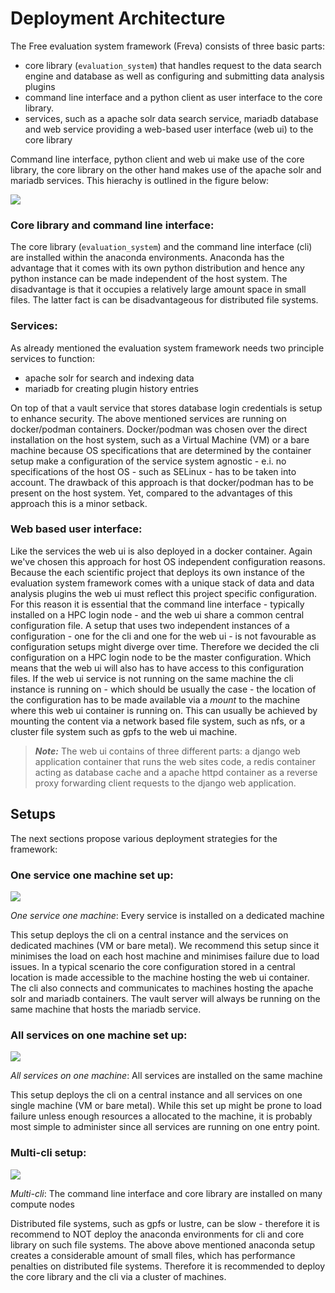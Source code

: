 # Deployment Architecture


The Free evaluation system framework (Freva) consists of three basic parts:


- core library (`evaluation_system`) that handles request to the data search engine and database as well as configuring and submitting data analysis plugins
- command line interface and a python client as user interface to the core library.
- services, such as a apache solr data search service, mariadb database and web service providing a web-based user interface (web ui) to the core library

Command line interface, python client and web ui make use of the core library, the core library on the other hand makes use of the apache solr and mariadb services. This hierachy is outlined in the figure below:

![](Concept_Map.png)

### Core library and command line interface:

The core library (`evaluation_system`) and the command line interface (cli) are
installed within the anaconda environments. Anaconda has the advantage
that it comes with its own python distribution and hence any python instance
can be made independent of the host system. The disadvantage is that it
occupies a relatively large amount space in small files.
The latter fact is can be disadvantageous for distributed file systems.

### Services:

As already mentioned the evaluation system framework needs two principle services to function:

- apache solr for search and indexing data
- mariadb for creating plugin history entries

On top of that a vault service that stores database login credentials is setup to enhance security.
The above mentioned services are running on docker/podman containers. Docker/podman was chosen over the
direct installation on  the host system, such as a Virtual Machine (VM) or a bare machine
because OS specifications that are determined by the container setup make a
configuration of the service system agnostic - e.i. no specifications of the
host OS - such as SELinux - has to be taken into account.
The drawback of this approach is that docker/podman has to be present on the
host system. Yet, compared to the advantages of this approach this is a
minor setback.


### Web based user interface:

Like the services the web ui is also deployed in a docker container.
Again we've chosen this approach for host OS independent configuration reasons.
Because the each scientific project that deploys its own instance of the
evaluation system framework comes with a unique stack of data and data
analysis plugins the web ui must reflect this project specific configuration.
For this reason it is essential that the command line interface - typically
installed on a HPC login node - and the web ui share a common
central configuration file. A setup that uses two independent instances of a
configuration - one for the cli and one for the web ui - is not favourable as
configuration setups might diverge over time. Therefore we decided the cli
configuration on a HPC login node to be the master configuration. Which means
that the web ui will also has to have access to this configuration files. If
the web ui service is not running on the same machine the cli instance is
running on - which should be usually the case - the location of the configuration
has to be made available via a *mount* to the machine where this web
ui container is running on. This can usually be achieved by mounting the
content via a network based file system, such as nfs, or a cluster file
system such as gpfs to the web ui machine.

> **_Note:_** The web ui contains of three different parts: a django web
application container that runs the web sites code, a redis container acting
as database cache and a apache httpd container as a reverse proxy forwarding
client requests to the django web application.

## Setups
The next sections propose various deployment strategies for the framework:

### One service one machine set up:

![](Topography_1.png)

*One service one machine*: Every service is installed on a dedicated machine


This setup deploys the cli on a central instance and the services on dedicated machines (VM or bare metal).
We recommend this setup since it minimises the load on each host machine and minimises failure due to load issues.
In a typical scenario the core configuration stored in a central location is made accessible to the machine hosting the web ui container.
The cli also connects and communicates to machines hosting the apache solr and mariadb containers.
The vault server will always be running on the same machine that hosts the mariadb service.



### All services on one machine set up:
![](Topography_2.png)

*All services on one machine*: All services are installed on the same machine

This setup deploys the cli on a central instance and all services on one single machine
(VM or bare metal). While this set up might be prone to load failure unless
enough resources a allocated to the machine, it is probably most simple
to administer since all services are running on one entry point.


### Multi-cli setup:

![](Topography_3.png)

*Multi-cli*: The command line interface and core library are installed on many compute nodes


Distributed file systems, such as gpfs or lustre, can be slow - therefore
it is recommend to NOT deploy the anaconda environments for cli and core library on such file systems.
The above above mentioned anaconda setup creates a considerable amount of small
files, which has performance penalties on distributed file systems.
Therefore it is recommended to deploy the core library and the cli via a cluster of machines.
